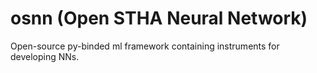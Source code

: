 # osnn (Open STHA Neural Network)
Open-source py-binded ml framework containing instruments for developing NNs.
